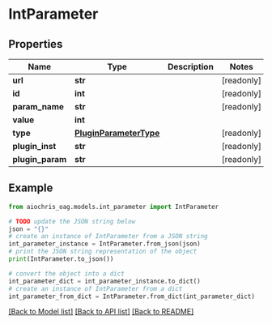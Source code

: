 # IntParameter


## Properties

Name | Type | Description | Notes
------------ | ------------- | ------------- | -------------
**url** | **str** |  | [readonly] 
**id** | **int** |  | [readonly] 
**param_name** | **str** |  | [readonly] 
**value** | **int** |  | 
**type** | [**PluginParameterType**](PluginParameterType.md) |  | [readonly] 
**plugin_inst** | **str** |  | [readonly] 
**plugin_param** | **str** |  | [readonly] 

## Example

```python
from aiochris_oag.models.int_parameter import IntParameter

# TODO update the JSON string below
json = "{}"
# create an instance of IntParameter from a JSON string
int_parameter_instance = IntParameter.from_json(json)
# print the JSON string representation of the object
print(IntParameter.to_json())

# convert the object into a dict
int_parameter_dict = int_parameter_instance.to_dict()
# create an instance of IntParameter from a dict
int_parameter_from_dict = IntParameter.from_dict(int_parameter_dict)
```
[[Back to Model list]](../README.md#documentation-for-models) [[Back to API list]](../README.md#documentation-for-api-endpoints) [[Back to README]](../README.md)


